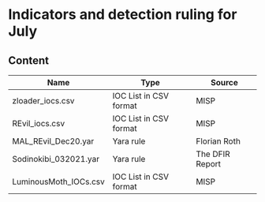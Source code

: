 # Indicators and detection ruling for July

## Content

| Name | Type | Source |
|------|----------|----------|
| zloader_iocs.csv | IOC List in CSV format | MISP |
| REvil_iocs.csv | IOC List in CSV format | MISP |
| MAL_REvil_Dec20.yar | Yara rule | Florian Roth |
| Sodinokibi_032021.yar | Yara rule | The DFIR Report |
| LuminousMoth_IOCs.csv | IOC List in CSV format | MISP |

